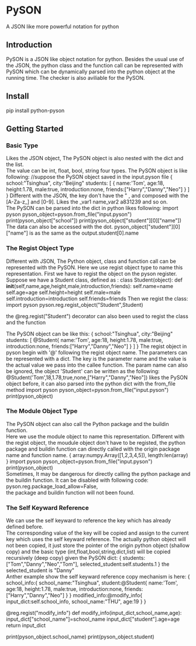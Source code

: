 # PySON
A JSON like more powerful notation for python

## Introduction
PySON is a JSON like object notation for python. Besides the usual use of the JSON, the python class and the function call can be represented with PySON which can be dynamically parsed into the python object at the running time. The checker is also aviliable for the PySON.

## Install
pip install python-pyson

## Getting Started
### Basic Type
Likes the JSON object, The PySON object is also nested with the dict and the list.  
The value can be int, float, bool, string four types.
The PySON object is like following:
//suppose the PySON object saved in the input.pyson file
{
    school:"Tsinghua",
    city:"Beijing"
    students:
    [
        {
            name:'Tom',
            age:18,
            height:1.78,
            male:true,
            introduction:none,
            friends:["Harry","Danny","Neo"]
        }
    ]
}
Different with the JSON, the key don't have the " , and composed with the [A-Za-z_] and [0-9].
Likes the _var1 name_var2 a831239 and so on.  
The PySON can be parsed into the dict in python
likes following:
import pyson
pyson_object=pyson.from_file("input.pyson")
print(pyson_object["school"])
print(pyson_object["student"][0]["name"])
The data can also be accessed with the dot.
pyson_object["student"][0]["name"] is as the same as the output.student[0].name
### The Regist Object Type
Different with JSON, The Python object, class and function call can be represented with the PySON. Here we use regist object type to name this representation.
First we have to regist the object on the pyson register.
Suppose we have a Student class, defined as :
class Student(object):
    def __init__(self,name,age,height,male,introduction,friends):
        self.name=name
        self.age=age
        self.height=height
        self.male=male
        self.introduction=introduction
        self.friends=friends
Then we regist the class:
import pyson
pyson.reg.regist_object("Student",Student)

the @reg.regist("Student") decorator can also been used to regist the class and the function 

The PySON object can be like this:
{
    school:"Tsinghua",
    city:"Beijing"
    students:
    [
        @Student{
            name:'Tom',
            age:18,
            height:1.78,
            male:true,
            introduction:none,
            friends:["Harry","Danny","Neo"]
        }
    ]
}
The regist object in pyson begin with '@' following the regist object name. The parameters can be represented with a dict. The key is the parameter name and the value is the actual value we pass into the callee function.
The param name can also be ignored, the object 'Student' can be written as the following:
@Student('Tom',18,1.78,true,none,["Harry","Danny","Neo"])
likes the PySON object before, it can also parsed into the python dict with the from_file method
import pyson
pyson_object=pyson.from_file("input.pyson")
print(pyson_object)
### The Module Object Type  
The PySON object can also call the Python package and the buildin function.  
Here we use the module object to name this representation.
Different with the regist object, the moudule object don't have to be registed, the python package and buildin function can directly called with the origin package name and function name.
{
    array:numpy.Array([1,2,3,4,5]),
    length:len(array)
}
import pyson
pyson_object=pyson.from_file("input.pyson")
print(pyson_object)  
Sometimes, It may be dangerous for directly calling the python package and the buildin function.
It can be disabled with following code:  
pyson.reg.package_load_allow=False,  
the package and buildin function will not been found.

### The Self Keyward Reference
We can use the self keyward to reference the key which has already defined before.  
The corresponding value of the key will be copied and assign to the current key which uses the self keyward reference. The actually python object will not been copied, it just store the pointer of the origin python object (shallow copy) and the basic type (int,float,bool,string,dict,list) will be copied recursively (deep copy)
given the PySON dict:
{
    students:["Tom","Danny","Neo","Tom"],
    selected_student:self.students.1
}
the selected_student is "Danny"  
Anther example show the self keyward reference copy mechanism is here:
{
    school_info:{
        school_name:"Tsinghua",
        student:@Student{
            name:'Tom',
            age:18,
            height:1.78,
            male:true,
            introduction:none,
            friends:["Harry","Danny","Neo"]
        }
    }
    modified_info:@modify_info{
        input_dict:self.school_info,
        school_name:"THU",
        age:19
    }
}

@reg.regist("modify_info")
def modify_info(input_dict,school_name,age):
    input_dict["school_name"]=school_name
    input_dict["student"].age=age
    return input_dict

print(pyson_object.school_name)
print(pyson_object.student)










